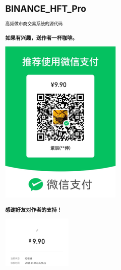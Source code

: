 # BINANCE_HFT_Pro
高频做市商交易系统的源代码

### 如果有兴趣，送作者一杯咖啡。
<img src="./WechatIMG114.jpg" alt="如果有兴趣，送作者一杯咖啡。" width="350">

### 感谢好友对作者的支持！
<img src="./WechatIMG119.jpg" alt="如果有兴趣，送作者一杯咖啡。" width="200">
